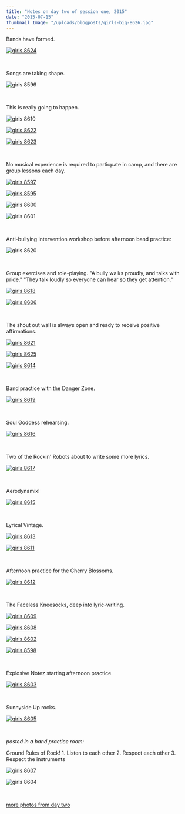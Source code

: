 ```yaml
---
title: "Notes on day two of session one, 2015"
date: "2015-07-15"
Thumbnail Image: "/uploads/blogposts/girls-big-8626.jpg"
---
```


Bands have formed.

[![girls 8624](/uploads/blogposts/girls-8624.jpg)](http://girlsrockri.org/wp-content/uploads/2015/07/girls-8624.jpg)

 

Songs are taking shape.

![girls 8596](/uploads/blogposts/girls-8596.jpg)

 

This is really going to happen.

![girls 8610](/uploads/blogposts/girls-8610.jpg)

[![girls 8622](/uploads/blogposts/girls-8622.jpg)](http://girlsrockri.org/wp-content/uploads/2015/07/girls-8622.jpg)

[![girls 8623](/uploads/blogposts/girls-8623.jpg)](http://girlsrockri.org/wp-content/uploads/2015/07/girls-8623.jpg)

 

No musical experience is required to particpate in camp, and there are group lessons each day.

[![girls 8597](/uploads/blogposts/girls-8597.jpg)](http://girlsrockri.org/wp-content/uploads/2015/07/girls-8597.jpg)

[![girls 8595](/uploads/blogposts/girls-8595.jpg)](http://girlsrockri.org/wp-content/uploads/2015/07/girls-8595.jpg)

![girls 8600](/uploads/blogposts/girls-8600.jpg)

![girls 8601](/uploads/blogposts/girls-8601.jpg)

 

Anti-bullying intervention workshop before afternoon band practice:

![girls 8620](/uploads/blogposts/girls-8620.jpg)

 

Group exercises and role-playing. "A bully walks proudly, and talks with pride." "They talk loudly so everyone can hear so they get attention."

[![girls 8618](/uploads/blogposts/girls-8618.jpg)](http://girlsrockri.org/wp-content/uploads/2015/07/girls-8618.jpg)

[![girls 8606](/uploads/blogposts/girls-8606.jpg)](http://girlsrockri.org/wp-content/uploads/2015/07/girls-8618.jpg)

 

The shout out wall is always open and ready to receive positive affirmations.

[![girls 8621](/uploads/blogposts/girls-8621.jpg)](http://girlsrockri.org/wp-content/uploads/2015/07/girls-8618.jpg)

[![girls 8625](/uploads/blogposts/girls-8625.jpg)](http://girlsrockri.org/wp-content/uploads/2015/07/girls-8618.jpg)

[![girls 8614](/uploads/blogposts/girls-8614.jpg)](http://girlsrockri.org/wp-content/uploads/2015/07/girls-8619.jpg)

 

Band practice with the Danger Zone.

[![girls 8619](/uploads/blogposts/girls-8619.jpg)](http://girlsrockri.org/wp-content/uploads/2015/07/girls-8619.jpg)

 

Soul Goddess rehearsing.

[![girls 8616](/uploads/blogposts/girls-8616.jpg)](http://girlsrockri.org/wp-content/uploads/2015/07/girls-8616.jpg)

 

Two of the Rockin' Robots about to write some more lyrics.

[![girls 8617](/uploads/blogposts/girls-8617.jpg)](http://girlsrockri.org/wp-content/uploads/2015/07/girls-8617.jpg)

 

Aerodynamix!

[![girls 8615](/uploads/blogposts/girls-8615.jpg)](http://girlsrockri.org/wp-content/uploads/2015/07/girls-8615.jpg)

 

Lyrical Vintage.

[![girls 8613](/uploads/blogposts/girls-8613.jpg)](http://girlsrockri.org/wp-content/uploads/2015/07/girls-8613.jpg)

[![girls 8611](/uploads/blogposts/girls-8611.jpg)](http://girlsrockri.org/wp-content/uploads/2015/07/girls-8611.jpg)

 

Afternoon practice for the Cherry Blossoms.

[![girls 8612](/uploads/blogposts/girls-8612.jpg)](http://girlsrockri.org/wp-content/uploads/2015/07/girls-8612.jpg)

 

The Faceless Kneesocks, deep into lyric-writing.

[![girls 8609](/uploads/blogposts/girls-8609.jpg)](http://girlsrockri.org/wp-content/uploads/2015/07/girls-8609.jpg)

[![girls 8608](/uploads/blogposts/girls-8608.jpg)](http://girlsrockri.org/wp-content/uploads/2015/07/girls-8608.jpg)

[![girls 8602](/uploads/blogposts/girls-8602.jpg)](http://girlsrockri.org/wp-content/uploads/2015/07/girls-8602.jpg)

[![girls 8598](/uploads/blogposts/girls-8598.jpg)](http://girlsrockri.org/wp-content/uploads/2015/07/girls-8597.jpg)

 

Explosive Notez starting afternoon practice.

[![girls 8603](/uploads/blogposts/girls-8603.jpg)](http://girlsrockri.org/wp-content/uploads/2015/07/girls-8603.jpg)

 

Sunnyside Up rocks.

[![girls 8605](/uploads/blogposts/girls-8605.jpg)](http://girlsrockri.org/wp-content/uploads/2015/07/girls-8605.jpg)

 

_posted in a band practice room:_

Ground Rules of Rock! 1. Listen to each other 2. Respect each other 3. Respect the instruments

[![girls 8607](/uploads/blogposts/girls-8607.jpg)](http://girlsrockri.org/wp-content/uploads/2015/07/girls-8607.jpg)

![girls 8604](/uploads/blogposts/girls-8604.jpg)

 

[more photos from day two](https://www.flickr.com/photos/girlsrockri/sets/72157655897684675)
